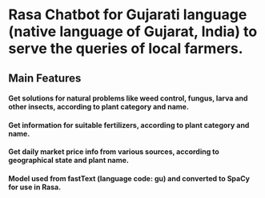# Rasa Chatbot for Gujarati language (native language of Gujarat, India) to serve the queries of local farmers.

## Main Features
#### Get solutions for natural problems like weed control, fungus, larva and other insects, according to plant category and name.
#### Get information for suitable fertilizers, according to plant category and name.
#### Get daily market price info from various sources, according to geographical state and plant name.

#### Model used from fastText (language code: gu) and converted to SpaCy for use in Rasa.
